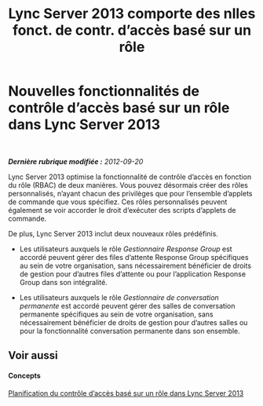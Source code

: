 ﻿---
title: "Lync Server 2013 comporte des nlles fonct. de contr. d’accès basé sur un rôle"
TOCTitle: Nouvelles fonctionnalités de contrôle d’accès basé sur un rôle (RBAC)
ms:assetid: 22b4ac42-f234-4b86-bb0c-f20d476205fa
ms:mtpsurl: https://technet.microsoft.com/fr-fr/library/Gg398297(v=OCS.15)
ms:contentKeyID: 49296521
ms.date: 05/20/2016
mtps_version: v=OCS.15
ms.translationtype: HT
---

# Nouvelles fonctionnalités de contrôle d’accès basé sur un rôle dans Lync Server 2013

 

_**Dernière rubrique modifiée :** 2012-09-20_

Lync Server 2013 optimise la fonctionnalité de contrôle d’accès en fonction du rôle (RBAC) de deux manières. Vous pouvez désormais créer des rôles personnalisés, n’ayant chacun des privilèges que pour l’ensemble d’applets de commande que vous spécifiez. Ces rôles personnalisés peuvent également se voir accorder le droit d’exécuter des scripts d’applets de commande.

De plus, Lync Server 2013 inclut deux nouveaux rôles prédéfinis.

  - Les utilisateurs auxquels le rôle *Gestionnaire Response Group* est accordé peuvent gérer des files d’attente Response Group spécifiques au sein de votre organisation, sans nécessairement bénéficier de droits de gestion pour d’autres files d’attente ou pour l’application Response Group dans son intégralité.

  - Les utilisateurs auxquels le rôle *Gestionnaire de conversation permanente* est accordé peuvent gérer des salles de conversation permanente spécifiques au sein de votre organisation, sans nécessairement bénéficier de droits de gestion pour d’autres salles ou pour la fonctionnalité conversation permanente dans son ensemble.

## Voir aussi

#### Concepts

[Planification du contrôle d’accès basé sur un rôle dans Lync Server 2013](lync-server-2013-planning-for-role-based-access-control.md)

